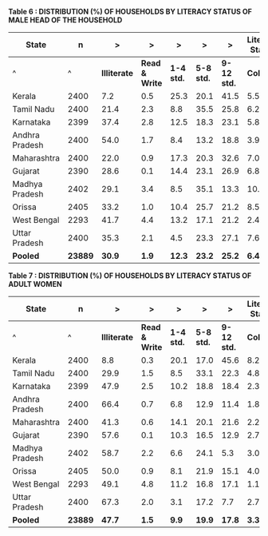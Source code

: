 **Table 6 : DISTRIBUTION (%) OF HOUSEHOLDS BY LITERACY STATUS OF MALE HEAD OF THE HOUSEHOLD**

| **State** | **n** |>|>|>|>|>| **Literacy Status** |  
|---|---|---|---|---|---|---|---|  
|^|^| **Illiterate** | **Read & Write** | **1-4 std.** | **5-8 std.** | **9-12 std.** | **College** |  
| Kerala | 2400 | 7.2 | 0.5 | 25.3 | 20.1 | 41.5 | 5.5 |  
| Tamil Nadu | 2400 | 21.4 | 2.3 | 8.8 | 35.5 | 25.8 | 6.2 |  
| Karnataka | 2399 | 37.4 | 2.8 | 12.5 | 18.3 | 23.1 | 5.8 |  
| Andhra Pradesh | 2400 | 54.0 | 1.7 | 8.4 | 13.2 | 18.8 | 3.9 |  
| Maharashtra | 2400 | 22.0 | 0.9 | 17.3 | 20.3 | 32.6 | 7.0 |  
| Gujarat | 2390 | 28.6 | 0.1 | 14.4 | 23.1 | 26.9 | 6.8 |  
| Madhya Pradesh | 2402 | 29.1 | 3.4 | 8.5 | 35.1 | 13.3 | 10.6 |  
| Orissa | 2405 | 33.2 | 1.0 | 10.4 | 25.7 | 21.2 | 8.5 |  
| West Bengal | 2293 | 41.7 | 4.4 | 13.2 | 17.1 | 21.2 | 2.4 |  
| Uttar Pradesh | 2400 | 35.3 | 2.1 | 4.5 | 23.3 | 27.1 | 7.6 |  
| **Pooled** | **23889** | **30.9** | **1.9** | **12.3** | **23.2** | **25.2** | **6.4** |  

**Table 7 : DISTRIBUTION (%) OF HOUSEHOLDS BY LITERACY STATUS OF ADULT WOMEN**

| **State** | **n** |>|>|>|>|>| **Literacy Status** |  
|---|---|---|---|---|---|---|---|  
|^|^| **Illiterate** | **Read & Write** | **1-4 std.** | **5-8 std.** | **9-12 std.** | **College** |  
| Kerala | 2400 | 8.8 | 0.3 | 20.1 | 17.0 | 45.6 | 8.2 |  
| Tamil Nadu | 2400 | 29.9 | 1.5 | 8.5 | 33.1 | 22.3 | 4.8 |  
| Karnataka | 2399 | 47.9 | 2.5 | 10.2 | 18.8 | 18.4 | 2.3 |  
| Andhra Pradesh | 2400 | 66.4 | 0.7 | 6.8 | 12.9 | 11.4 | 1.8 |  
| Maharashtra | 2400 | 41.3 | 0.6 | 14.1 | 20.1 | 21.6 | 2.2 |  
| Gujarat | 2390 | 57.6 | 0.1 | 10.3 | 16.5 | 12.9 | 2.7 |  
| Madhya Pradesh | 2402 | 58.7 | 2.2 | 6.6 | 24.1 | 5.3 | 3.0 |  
| Orissa | 2405 | 50.0 | 0.9 | 8.1 | 21.9 | 15.1 | 4.0 |  
| West Bengal | 2293 | 49.1 | 4.8 | 11.2 | 16.8 | 17.1 | 1.1 |  
| Uttar Pradesh | 2400 | 67.3 | 2.0 | 3.1 | 17.2 | 7.7 | 2.7 |  
| **Pooled** | **23889** | **47.7** | **1.5** | **9.9** | **19.9** | **17.8** | **3.3** |  
